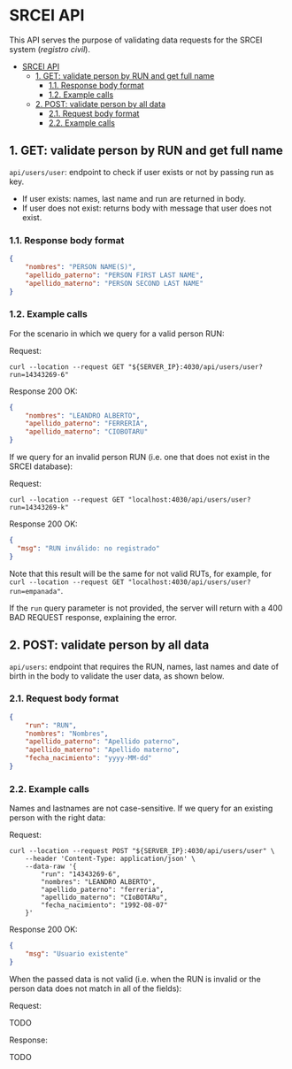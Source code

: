 # SRCEI API

This API serves the purpose of validating data requests for the SRCEI system (*registro civil*).

- [SRCEI API](#srcei-api)
  - [1. GET: validate person by RUN and get full name](#1-get-validate-person-by-run-and-get-full-name)
    - [1.1. Response body format](#11-response-body-format)
    - [1.2. Example calls](#12-example-calls)
  - [2. POST: validate person by all data](#2-post-validate-person-by-all-data)
    - [2.1. Request body format](#21-request-body-format)
    - [2.2. Example calls](#22-example-calls)

## 1. GET: validate person by RUN and get full name

`api/users/user`: endpoint to check if user exists or not by passing run as key.

- If user exists: names, last name and run are returned in body.
- If user does not exist: returns body with message that user does not exist.

### 1.1. Response body format

```json
{
    "nombres": "PERSON NAME(S)",
    "apellido_paterno": "PERSON FIRST LAST NAME",
    "apellido_materno": "PERSON SECOND LAST NAME"
}
```

### 1.2. Example calls

For the scenario in which we query for a valid person RUN:

Request:

```shell
curl --location --request GET "${SERVER_IP}:4030/api/users/user?run=14343269-6"
```

Response 200 OK:

```json
{
    "nombres": "LEANDRO ALBERTO",
    "apellido_paterno": "FERRERIA",
    "apellido_materno": "CIOBOTARU"
}
```

If we query for an invalid person RUN (i.e. one that does not exist in the SRCEI database):

Request:

```shell
curl --location --request GET "localhost:4030/api/users/user?run=14343269-k"
```

Response 200 OK:

```json
{
  "msg": "RUN inválido: no registrado"
}
```

Note that this result will be the same for not valid RUTs, for example, for `curl --location --request GET "localhost:4030/api/users/user?run=empanada"`.

If the `run` query parameter is not provided, the server will return with a 400 BAD REQUEST response, explaining the error.

## 2. POST: validate person by all data

`api/users`: endpoint that requires the RUN, names, last names and date of birth in the body to validate the user data, as shown below.

### 2.1. Request body format

```json
{
    "run": "RUN",
    "nombres": "Nombres",
    "apellido_paterno": "Apellido paterno",
    "apellido_materno": "Apellido materno",
    "fecha_nacimiento": "yyyy-MM-dd"
}
```

### 2.2. Example calls

Names and lastnames are not case-sensitive. If we query for an existing person with the right data:

Request:

```shell
curl --location --request POST "${SERVER_IP}:4030/api/users/user" \
    --header 'Content-Type: application/json' \
    --data-raw '{
        "run": "14343269-6",
        "nombres": "LEANDRO ALBERTO",
        "apellido_paterno": "ferreria",
        "apellido_materno": "CIoBOTARu",
        "fecha_nacimiento": "1992-08-07"
    }'
```

Response 200 OK:

```json
{
    "msg": "Usuario existente"
}
```

When the passed data is not valid (i.e. when the RUN is invalid or the person data does not match in all of the fields):

Request:

TODO <!-- TODO -->

Response: <!-- TODO: expected response code -->

TODO <!-- TODO -->

